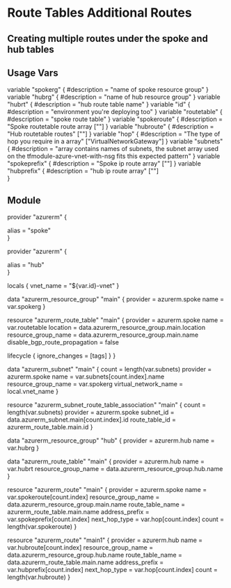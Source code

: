 # Route Tables Additional Routes

## Creating multiple routes under the spoke and hub tables

## Usage Vars

variable "spokerg" {
 #description = "name of spoke resource group"
}
variable "hubrg" {
 #description = "name of hub resource group"
}
variable "hubrt" {
  #description = "hub route table name" 
}
variable "id" {
  #description = "environment you're deploying too"
}
variable "routetable" {
  #description = "spoke route table"
}
variable "spokeroute" {
  #description = "Spoke routetable route array [""]
}
variable "hubroute" {
  #description = "Hub routetable routes" [""]
}
variable "hop" {
  #description = "The type of hop you require in a array" ["VirtualNetworkGateway"]
}
variable "subnets" {
 #description = "array contains names of subnets, the subnet array used on the tfmodule-azure-vnet-with-nsg fits this expected pattern" 
}
variable "spokeprefix" {
  #description = "Spoke ip route array" [""]
}
variable "hubprefix" {
  #description = "hub ip route array" [""]  
}

## Module

provider "azurerm" {

  alias = "spoke"  
}

provider "azurerm" {

  alias = "hub"  
}

locals {
  vnet_name = "${var.id}-vnet"
}

data "azurerm_resource_group" "main" {
  provider = azurerm.spoke
  name     = var.spokerg 
}

resource "azurerm_route_table" "main" {
  provider                      = azurerm.spoke
  name                          = var.routetable
  location                      = data.azurerm_resource_group.main.location
  resource_group_name           = data.azurerm_resource_group.main.name
  disable_bgp_route_propagation = false
  
  lifecycle { ignore_changes = [tags] }
}

data "azurerm_subnet" "main" {
  count                = length(var.subnets)
  provider             = azurerm.spoke
  name                 = var.subnets[count.index].name
  resource_group_name  = var.spokerg
  virtual_network_name = local.vnet_name
}

resource "azurerm_subnet_route_table_association" "main" {
  count          = length(var.subnets)
  provider       = azurerm.spoke
  subnet_id      = data.azurerm_subnet.main[count.index].id
  route_table_id = azurerm_route_table.main.id
}

data "azurerm_resource_group" "hub" {
  provider = azurerm.hub
  name     = var.hubrg
}

data "azurerm_route_table" "main" {
  provider            = azurerm.hub
  name                = var.hubrt
  resource_group_name = data.azurerm_resource_group.hub.name
}

resource "azurerm_route" "main" {
  provider            = azurerm.spoke
  name                = var.spokeroute[count.index]
  resource_group_name = data.azurerm_resource_group.main.name
  route_table_name    = azurerm_route_table.main.name
  address_prefix      = var.spokeprefix[count.index]
  next_hop_type       = var.hop[count.index]
  count               = length(var.spokeroute)
}

resource "azurerm_route" "main1" {
  provider            = azurerm.hub
  name                = var.hubroute[count.index]
  resource_group_name = data.azurerm_resource_group.hub.name
  route_table_name    = data.azurerm_route_table.main.name
  address_prefix      = var.hubprefix[count.index]
  next_hop_type       = var.hop[count.index]
  count               = length(var.hubroute)
}

